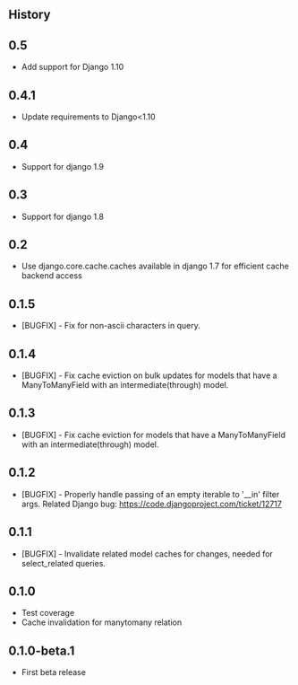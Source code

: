 History
-------

0.5
---
* Add support for Django 1.10

0.4.1
---------------------
* Update requirements to Django<1.10

0.4
---------------------
* Support for django 1.9

0.3
---------------------
* Support for django 1.8

0.2
---------------------
* Use django.core.cache.caches available in django 1.7 for efficient cache backend access

0.1.5
---------------------
* [BUGFIX] - Fix for non-ascii characters in query.


0.1.4
---------------------
* [BUGFIX] - Fix cache eviction on bulk updates for models that have a ManyToManyField with an intermediate(through) model.


0.1.3
---------------------
* [BUGFIX] - Fix cache eviction for models that have a ManyToManyField with an intermediate(through) model.


0.1.2
---------------------
* [BUGFIX] - Properly handle passing of an empty iterable to '__in' filter args.  Related Django bug: https://code.djangoproject.com/ticket/12717


0.1.1
---------------------

* [BUGFIX] - Invalidate related model caches for changes, needed for select_related queries.


0.1.0
---------------------

* Test coverage
* Cache invalidation for manytomany relation


0.1.0-beta.1
---------------------

* First beta release
